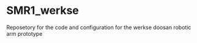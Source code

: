 # SMR1_werkse
Reposetory for the code and configuration for the werkse doosan robotic arm prototype
